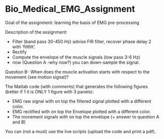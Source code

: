 # Bio_Medical_EMG_Assignment

Goal of the assignment: learning the basis of EMG pre-processing

Description of the assignment:
-	Filter (band pass 30-450 Hz) advise FIR filter, recover phase delay 2 with ‘filtfilt’.
-	Rectify
-	Compute the envelope of the muscle signals (low pass 3-6 Hz)
-	now (Question A -why now?) you can down-sample the signal.

Question B- When does the muscle activation starts with respect to the movement (see motion signal)?

The Matlab code (with comments) that generates the following figures (better if 1 it is ONLY 1 figure with 3 panels):
-	EMG raw signal with on top the filtered signal plotted with a different color.
-	EMG rectified with on top the Envelope plotted with a different color.
-	The movement signals with on top the envelope (+ answer to question A and B)

You can (not a must) use the live scripts (upload the code and print a pdf).

